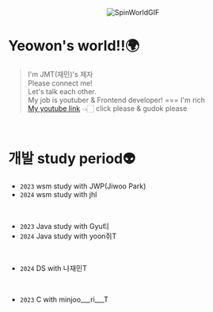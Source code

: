 
<div align="center">
  <img src="https://github.com/33ueowon/33ueowon/assets/127466476/72c07f55-9057-414d-a06e-89e7330a1429" alt="SpinWorldGIF">
</div>

# Yeowon's world!!🌍
> I'm JMT(재민)'s 제자 <br>
> Please connect me! <br>
> Let's talk each other. <br>
> My job is youtuber & Frontend developer! === I'm rich <br>
> [My youtube link](https://www.youtube.com/@eeueowon) 👈🏻 click please & gudok please
<br>

# 개발 study period👽
- `2023` wsm study with JWP(Jiwoo Park)
- `2024` wsm study with jhl  
<br>

- `2023` Java study with Gyu티
- `2024` Java study with yoon쥐T
 
 <br>

- `2024` DS with 나재민T
<br>


- `2023` C with minjoo___ri___T
<br>
  

 
